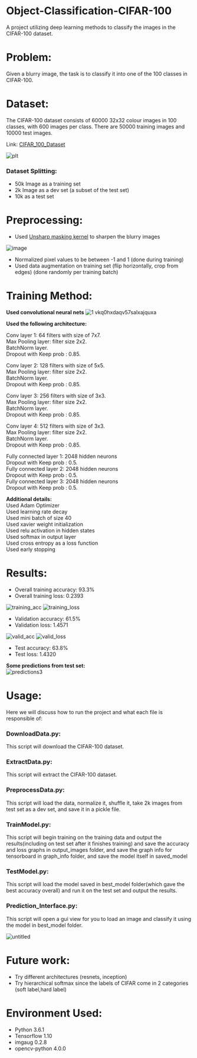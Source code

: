 # Object-Classification-CIFAR-100
A project utilizing deep learning methods to classify the images in the CIFAR-100 dataset.

# Problem:

Given a blurry image, the task is to classify it into one of the 100 classes in CIFAR-100.

# Dataset:

The CIFAR-100 dataset consists of 60000 32x32 colour images in 100 classes, with 600 images per class. There are 50000 training images and 10000 test images. 

Link: [CIFAR_100_Dataset](https://www.cs.toronto.edu/~kriz/cifar.html)

![plt](https://user-images.githubusercontent.com/6074821/52181190-11789a80-27f8-11e9-8104-7751bfce2e18.png)

### Dataset Splitting:
- 50k Image as a training set
- 2k Image as a dev set (a subset of the test set)
- 10k as a test set

# Preprocessing:
- Used [Unsharp masking kernel](https://en.wikipedia.org/wiki/Unsharp_masking) to sharpen the blurry images 

![image](https://user-images.githubusercontent.com/6074821/53117205-0ee5a700-3553-11e9-969c-e5bc84c2299b.png)

- Normalized pixel values to be between -1 and 1 (done during training)
- Used data augmentation on training set (flip horizontally, crop from edges) (done randomly per training batch)


# Training Method:

 **Used convolutional neural nets**
![1 vkq0hxdaqv57salxajquxa](https://user-images.githubusercontent.com/6074821/52169534-a6b95780-2742-11e9-9a16-c0fab98bbd1b.jpeg)

 **Used the following architecture:** <br/>
 
 Conv layer 1: 64 filters with size of 7x7. <br/>
 Max Pooling layer: filter size 2x2. <br/>
 BatchNorm layer. <br/>
 Dropout with Keep prob : 0.85. <br/>
 
 Conv layer 2: 128 filters with size of 5x5. <br/>
 Max Pooling layer: filter size 2x2. <br/>
 BatchNorm layer. <br/>
 Dropout with Keep prob : 0.85. <br/>
 
 Conv layer 3: 256 filters with size of 3x3. <br/>
 Max Pooling layer: filter size 2x2. <br/>
 BatchNorm layer. <br/>
 Dropout with Keep prob : 0.85. <br/>
 
 Conv layer 4: 512 filters with size of 3x3. <br/>
 Max Pooling layer: filter size 2x2. <br/>
 BatchNorm layer. <br/>
 Dropout with Keep prob : 0.85. <br/>
 
 Fully connected layer 1: 2048 hidden neurons <br/>
 Dropout with Keep prob : 0.5. <br/>
 Fully connected layer 2: 2048 hidden neurons <br/>
 Dropout with Keep prob : 0.5. <br/>
 Fully connected layer 3: 2048 hidden neurons <br/>
 Dropout with Keep prob : 0.5. <br/>

 **Additional details:** <br/>
 Used Adam Optimizer <br/>
 Used learning rate decay <br/>
 Used mini batch of size 40 <br/>
 Used xavier weight initialization <br/>
 Used relu activation in hidden states <br/>
 Used softmax in output layer <br/>
 Used cross entropy as a loss function <br/>
 Used early stopping <br/>
 
# Results:
- Overall training accuracy: 93.3%
- Overall training loss: 0.2393

![training_acc](https://user-images.githubusercontent.com/6074821/53118141-26259400-3555-11e9-9b13-d2983ffa3f96.png)
![training_loss](https://user-images.githubusercontent.com/6074821/53118144-2756c100-3555-11e9-8829-9f238f4f1aa0.png)

- Validation accuracy: 61.5%
- Validation loss: 1.4571

![valid_acc](https://user-images.githubusercontent.com/6074821/53118145-2756c100-3555-11e9-89fc-b218e4a79c0f.png)
![valid_loss](https://user-images.githubusercontent.com/6074821/53118147-27ef5780-3555-11e9-94e7-c47e441906f3.png)

- Test accuracy: 63.8%
- Test loss: 1.4320

**Some predictions from test set:** <br/>
![predictions3](https://user-images.githubusercontent.com/6074821/52183101-44795900-280d-11e9-8c38-e884a1b82a57.png)

# Usage:
Here we will discuss how to run the project and what each file is responsible of:

### DownloadData.py:
This script will download the CIFAR-100 dataset.

### ExtractData.py:
This script will extract the CIFAR-100 dataset.

### PreprocessData.py:
This script will load the data, normalize it, shuffle it, take 2k images from test set as a dev set, and save it in a pickle file.

### TrainModel.py:
This script will begin training on the training data and output the results(including on test set after it finishes training) and save the accuracy and loss graphs in output_images folder, and save the graph info for tensorboard in graph_info folder, and save the model itself in saved_model

### TestModel.py:
This script will load the model saved in best_model folder(which gave the best accuracy overall) and run it on the test set and output the results.

### Prediction_Interface.py:
This script will open a gui view for you to load an image and classify it using the model in best_model folder. <br/>

![untitled](https://user-images.githubusercontent.com/6074821/52183394-2d883600-2810-11e9-8164-c57fa0c7867e.jpg)

# Future work:

- Try different architectures (resnets, inception) 
- Try hierarchical softmax since the labels of CIFAR come in 2 categories (soft label,hard label) 

# Environment Used:
- Python 3.6.1
- Tensorflow 1.10
- imgaug 0.2.8
- opencv-python 4.0.0
